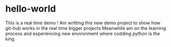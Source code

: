 # hello-world
This is a real time demo !
Am writting this new demo project to show how git-hub works in the real time bigger projects 
Meanwhile am on the learning process and experiencing new environment where codding python  is the king 
